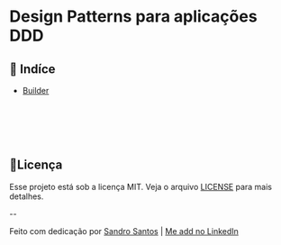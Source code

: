 # Design Patterns para aplicações DDD


## 📖 Indíce

- [Builder](#builder)


<br /> <br /> <br /> <br />


## 📝Licença

Esse projeto está sob a licença MIT. Veja o arquivo [LICENSE](LICENSE.md) para mais detalhes.


--
<br>


Feito com dedicação por [Sandro Santos](https://github.com/sandro-dev) | [Me add no LinkedIn](https://www.linkedin.com/in/sandro-dev/)